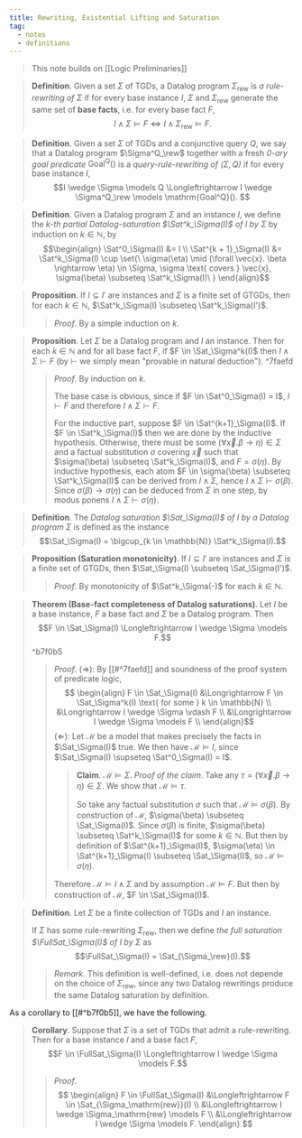 ```yaml
---
title: Rewriting, Existential Lifting and Saturation
tag:
  - notes
  - definitions
---
```


> This note builds on [[Logic Preliminaries]]

> **Definition**. Given a set $\Sigma$ of TGDs, a Datalog program $\Sigma_{\text{rew}}$ is *a rule-rewriting of $\Sigma$* if for every base instance $I$, $\Sigma$ and $\Sigma_{\text{rew}}$ generate the same set of **base facts**, i.e. for every base fact $F$, $$I \wedge \Sigma \models F \Longleftrightarrow I \wedge \Sigma_{\text{rew}} \models F.$$

> **Definition**. Given a set $\Sigma$ of TGDs and a conjunctive query $Q$, we say that a Datalog program $\Sigma^Q_\rew$ together with a fresh *0-ary goal predicate* $\mathrm{Goal^Q}()$ is a *query-rule-rewriting of $(\Sigma, Q)$* if for every base instance $I$, $$I \wedge \Sigma \models Q \Longleftrightarrow I \wedge \Sigma^Q_\rew \models \mathrm{Goal^Q}(). $$

> **Definition**. Given a Datalog program $\Sigma$ and an instance $I$, we define the *$k$-th partial Datalog-saturation $\Sat^k_\Sigma(I)$ of $I$ by $\Sigma$* by induction on $k \in \mathbb{N}$, by $$\begin{align}
  \Sat^0_\Sigma(I) &= I \\
  \Sat^{k + 1}_\Sigma(I) &= \Sat^k_\Sigma(I) \cup \set{\ \sigma(\eta) \mid (\forall \vec{x}. \beta \rightarrow \eta) \in \Sigma, \sigma \text{ covers } \vec{x}, \sigma(\beta) \subseteq \Sat^k_\Sigma(I)\ }
\end{align}$$

> **Proposition**. If $I \subseteq I'$ are instances and $\Sigma$ is a finite set of GTGDs, then for each $k \in \mathbb{N}$, $\Sat^k_\Sigma(I) \subseteq \Sat^k_\Sigma(I')$.
> 
> > *Proof*. By a simple induction on $k$.

> **Proposition**. Let $\Sigma$ be a Datalog program and $I$ an instance. Then for each $k \in \mathbb{N}$ and for all base fact $F$, if $F \in \Sat_\Sigma^k(I)$ then $I \wedge \Sigma \vdash F$  (by $\vdash$ we simply mean "provable in natural deduction"). ^7faefd
> 
> > *Proof*. By induction on $k$.
> > 
> > The base case is obvious, since if $F \in \Sat^0_\Sigma(I) = I$, $I \vdash F$ and therefore $I \wedge \Sigma \vdash F$. 
> > 
> > For the inductive part, suppose $F \in \Sat^{k+1}_\Sigma(I)$. If $F \in \Sat^k_\Sigma(I)$ then we are done by the inductive hypothesis. Otherwise, there must be some $(\forall \vec{x}. \beta \rightarrow \eta) \in \Sigma$ and a factual substitution $\sigma$ covering $\vec{x}$ such that $\sigma(\beta) \subseteq \Sat^k_\Sigma(I)$, and $F = \sigma(\eta)$. By inductive hypothesis, each atom $F \in \sigma(\beta) \subseteq \Sat^k_\Sigma(I)$ can be derived from $I \wedge \Sigma$, hence $I \wedge \Sigma \vdash \sigma(\beta)$. Since $\sigma(\beta) \rightarrow \sigma(\eta)$ can be deduced from $\Sigma$ in one step, by modus ponens $I \wedge \Sigma \vdash \sigma(\eta)$.

> **Definition**. The *Datalog saturation $\Sat_\Sigma(I)$ of $I$ by a Datalog program $\Sigma$* is defined as the instance $$\Sat_\Sigma(I) = \bigcup_{k \in \mathbb{N}} \Sat^k_\Sigma(I).$$

> **Proposition (Saturation monotonicity)**. If $I \subseteq I'$ are instances and $\Sigma$ is a finite set of GTGDs, then $\Sat_\Sigma(I) \subseteq \Sat_\Sigma(I')$.
> 
> > *Proof*. By monotonicity of $\Sat^k_\Sigma(-)$ for each $k \in \mathbb{N}$.

> **Theorem (Base-fact completeness of Datalog saturations)**.
> Let $I$ be a base instance, $F$ a base fact and $\Sigma$ be a Datalog program. Then $$F \in \Sat_\Sigma(I) \Longleftrightarrow I \wedge \Sigma \models F.$$
> ^b7f0b5
> > *Proof*.
> > ($\Longrightarrow$): By [[#^7faefd]] and soundness of the proof system of predicate logic, $$
\begin{align}
F \in \Sat_\Sigma(I)
  &\Longrightarrow F \in \Sat_\Sigma^k(I) \text{ for some } k \in \mathbb{N} \\
  &\Longrightarrow I \wedge \Sigma \vdash F \\
  &\Longrightarrow I \wedge \Sigma \models F \\
\end{align}$$
> > ($\Longleftarrow$):
> > Let $\mathcal{M}$ be a model that makes precisely the facts in $\Sat_\Sigma(I)$ true. We then have $\mathcal{M} \models I$, since $\Sat_\Sigma(I) \supseteq \Sat^0_\Sigma(I) = I$.
> > 
> > > **Claim**. $\mathcal{M} \models \Sigma$.
> > > *Proof of the claim*. Take any $\tau = (\forall \vec{x}. \beta \rightarrow \eta) \in \Sigma$. We show that $\mathcal{M} \models \tau$.
> > > 
> > > So take any factual substitution $\sigma$ such that $\mathcal{M} \models \sigma(\beta)$. By construction of $\mathcal{M}$, $\sigma(\beta) \subseteq \Sat_\Sigma(I)$. Since $\sigma(\beta)$ is finite, $\sigma(\beta) \subseteq \Sat^k_\Sigma(I)$ for some $k \in \mathbb{N}$. But then by definition of $\Sat^{k+1}_\Sigma(I)$, $\sigma(\eta) \in \Sat^{k+1}_\Sigma(I) \subseteq \Sat_\Sigma(I)$, so $\mathcal{M} \models \sigma(\eta)$.
> >
> > Therefore $\mathcal{M} \models I \wedge \Sigma$ and by assumption $\mathcal{M} \models F$. But then by construction of $\mathcal{M}$, $F \in \Sat_\Sigma(I)$.
> > 

> **Definition**. Let $\Sigma$ be a finite collection of TGDs and $I$ an instance.
> 
> If $\Sigma$ has some rule-rewriting $\Sigma_\mathrm{rew}$, then we define *the full saturation $\FullSat_\Sigma(I)$ of $I$ by $\Sigma$* as $$\FullSat_\Sigma(I) = \Sat_{\Sigma_\rew}(I).$$ 
> > *Remark*. This definition is well-defined, i.e. does not depende on the choice of $\Sigma_\mathrm{rew}$, since any two Datalog rewritings produce the same Datalog saturation by definition. 

As a corollary to [[#^b7f0b5]], we have the following.

> **Corollary**. Suppose that $\Sigma$ is a set of TGDs that admit a rule-rewriting. Then for a base instance $I$ and a base fact $F$, $$F \in \FullSat_\Sigma(I) \Longleftrightarrow I \wedge \Sigma \models F.$$
> > *Proof*. $$
\begin{align}
  F \in \FullSat_\Sigma(I)
    &\Longleftrightarrow F \in \Sat_{\Sigma_\mathrm{rew}}(I) \\
    &\Longleftrightarrow I \wedge \Sigma_\mathrm{rew} \models F \\
    &\Longleftrightarrow I \wedge \Sigma \models F.
\end{align}
$$
